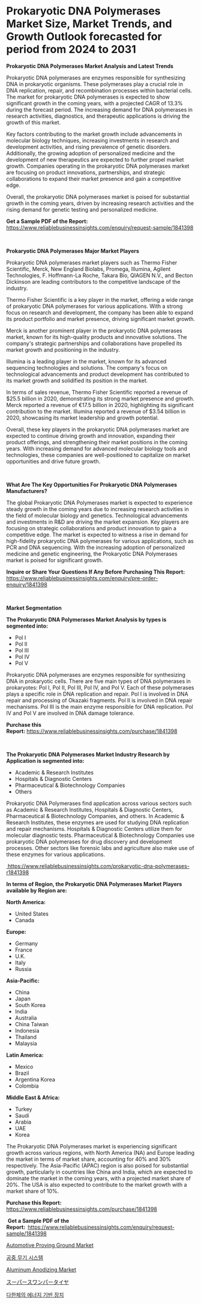 <p><h1>Prokaryotic DNA Polymerases Market Size, Market Trends, and Growth Outlook forecasted for period from 2024 to 2031</h1></p><p><strong>Prokaryotic DNA Polymerases Market Analysis and Latest Trends</strong></p>
<p><p>Prokaryotic DNA polymerases are enzymes responsible for synthesizing DNA in prokaryotic organisms. These polymerases play a crucial role in DNA replication, repair, and recombination processes within bacterial cells. The market for prokaryotic DNA polymerases is expected to show significant growth in the coming years, with a projected CAGR of 13.3% during the forecast period. The increasing demand for DNA polymerases in research activities, diagnostics, and therapeutic applications is driving the growth of this market.</p><p>Key factors contributing to the market growth include advancements in molecular biology techniques, increasing investments in research and development activities, and rising prevalence of genetic disorders. Additionally, the growing adoption of personalized medicine and the development of new therapeutics are expected to further propel market growth. Companies operating in the prokaryotic DNA polymerases market are focusing on product innovations, partnerships, and strategic collaborations to expand their market presence and gain a competitive edge.</p><p>Overall, the prokaryotic DNA polymerases market is poised for substantial growth in the coming years, driven by increasing research activities and the rising demand for genetic testing and personalized medicine.</p></p>
<p><strong>Get a Sample PDF of the Report:&nbsp;</strong> <a href="https://www.reliablebusinessinsights.com/enquiry/request-sample/1841398">https://www.reliablebusinessinsights.com/enquiry/request-sample/1841398</a></p>
<p>&nbsp;</p>
<p><strong>Prokaryotic DNA Polymerases Major Market Players</strong></p>
<p><p>Prokaryotic DNA polymerases market players such as Thermo Fisher Scientific, Merck, New England Biolabs, Promega, Illumina, Agilent Technologies, F. Hoffmann-La Roche, Takara Bio, QIAGEN N.V., and Becton Dickinson are leading contributors to the competitive landscape of the industry.</p><p>Thermo Fisher Scientific is a key player in the market, offering a wide range of prokaryotic DNA polymerases for various applications. With a strong focus on research and development, the company has been able to expand its product portfolio and market presence, driving significant market growth.</p><p>Merck is another prominent player in the prokaryotic DNA polymerases market, known for its high-quality products and innovative solutions. The company's strategic partnerships and collaborations have propelled its market growth and positioning in the industry.</p><p>Illumina is a leading player in the market, known for its advanced sequencing technologies and solutions. The company's focus on technological advancements and product development has contributed to its market growth and solidified its position in the market.</p><p>In terms of sales revenue, Thermo Fisher Scientific reported a revenue of $25.5 billion in 2020, demonstrating its strong market presence and growth. Merck reported a revenue of €17.5 billion in 2020, highlighting its significant contribution to the market. Illumina reported a revenue of $3.54 billion in 2020, showcasing its market leadership and growth potential.</p><p>Overall, these key players in the prokaryotic DNA polymerases market are expected to continue driving growth and innovation, expanding their product offerings, and strengthening their market positions in the coming years. With increasing demand for advanced molecular biology tools and technologies, these companies are well-positioned to capitalize on market opportunities and drive future growth.</p></p>
<p>&nbsp;</p>
<p><strong>What Are The Key Opportunities For Prokaryotic DNA Polymerases Manufacturers?</strong></p>
<p><p>The global Prokaryotic DNA Polymerases market is expected to experience steady growth in the coming years due to increasing research activities in the field of molecular biology and genetics. Technological advancements and investments in R&D are driving the market expansion. Key players are focusing on strategic collaborations and product innovation to gain a competitive edge. The market is expected to witness a rise in demand for high-fidelity prokaryotic DNA polymerases for various applications, such as PCR and DNA sequencing. With the increasing adoption of personalized medicine and genetic engineering, the Prokaryotic DNA Polymerases market is poised for significant growth.</p></p>
<p><strong>Inquire or Share Your Questions If Any Before Purchasing This Report:</strong> <a href="https://www.reliablebusinessinsights.com/enquiry/pre-order-enquiry/1841398">https://www.reliablebusinessinsights.com/enquiry/pre-order-enquiry/1841398</a></p>
<p>&nbsp;</p>
<p><strong>Market Segmentation</strong></p>
<p><strong>The Prokaryotic DNA Polymerases Market Analysis by types is segmented into:</strong></p>
<p><ul><li>Pol I</li><li>Pol II</li><li>Pol III</li><li>Pol IV</li><li>Pol V</li></ul></p>
<p><p>Prokaryotic DNA polymerases are enzymes responsible for synthesizing DNA in prokaryotic cells. There are five main types of DNA polymerases in prokaryotes: Pol I, Pol II, Pol III, Pol IV, and Pol V. Each of these polymerases plays a specific role in DNA replication and repair. Pol I is involved in DNA repair and processing of Okazaki fragments. Pol II is involved in DNA repair mechanisms. Pol III is the main enzyme responsible for DNA replication. Pol IV and Pol V are involved in DNA damage tolerance.</p></p>
<p><strong>Purchase this Report:&nbsp;</strong><a href="https://www.reliablebusinessinsights.com/purchase/1841398">https://www.reliablebusinessinsights.com/purchase/1841398</a></p>
<p>&nbsp;</p>
<p><strong>The Prokaryotic DNA Polymerases Market Industry Research by Application is segmented into:</strong></p>
<p><ul><li>Academic & Research Institutes</li><li>Hospitals & Diagnostic Centers</li><li>Pharmaceutical & Biotechnology Companies</li><li>Others</li></ul></p>
<p><p>Prokaryotic DNA Polymerases find application across various sectors such as Academic & Research Institutes, Hospitals & Diagnostic Centers, Pharmaceutical & Biotechnology Companies, and others. In Academic & Research Institutes, these enzymes are used for studying DNA replication and repair mechanisms. Hospitals & Diagnostic Centers utilize them for molecular diagnostic tests. Pharmaceutical & Biotechnology Companies use prokaryotic DNA polymerases for drug discovery and development processes. Other sectors like forensic labs and agriculture also make use of these enzymes for various applications.</p></p>
<p><a href="https://www.reliablebusinessinsights.com/prokaryotic-dna-polymerases-r1841398">&nbsp;https://www.reliablebusinessinsights.com/prokaryotic-dna-polymerases-r1841398</a></p>
<p><strong>In terms of Region, the Prokaryotic DNA Polymerases Market Players available by Region are:</strong></p>
<p>
    <p> <strong> North America: </strong>
        <ul>
            <li>United States</li>
            <li>Canada</li>
        </ul>
        </p> 
    <p> <strong> Europe: </strong>
        <ul>
            <li>Germany</li>
            <li>France</li>
            <li>U.K.</li>
            <li>Italy</li>
            <li>Russia</li>
        </ul>
        </p> 
    <p> <strong> Asia-Pacific: </strong>
        <ul>
            <li>China</li>
            <li>Japan</li>
            <li>South Korea</li>
            <li>India</li>
            <li>Australia</li>
            <li>China Taiwan</li>
            <li>Indonesia</li>
            <li>Thailand</li>
            <li>Malaysia</li>
        </ul>
        </p> 
    <p> <strong> Latin America: </strong>
        <ul>
            <li>Mexico</li>
            <li>Brazil</li>
            <li>Argentina Korea</li>
            <li>Colombia</li>
        </ul>
        </p> 
    <p> <strong> Middle East & Africa: </strong>
        <ul>
            <li>Turkey</li>
            <li>Saudi</li>
            <li>Arabia</li>
            <li>UAE</li>
            <li>Korea</li>
        </ul>
    </p>
    </p>
<p><p>The Prokaryotic DNA Polymerases market is experiencing significant growth across various regions, with North America (NA) and Europe leading the market in terms of market share, accounting for 40% and 30% respectively. The Asia-Pacific (APAC) region is also poised for substantial growth, particularly in countries like China and India, which are expected to dominate the market in the coming years, with a projected market share of 20%. The USA is also expected to contribute to the market growth with a market share of 10%.</p></p>
<p><strong>Purchase this Report: </strong><a href="https://www.reliablebusinessinsights.com/purchase/1841398">https://www.reliablebusinessinsights.com/purchase/1841398</a></p>
<p>&nbsp;<strong>Get a Sample PDF of the Report:&nbsp;&nbsp;</strong><a href="https://www.reliablebusinessinsights.com/enquiry/request-sample/1841398">https://www.reliablebusinessinsights.com/enquiry/request-sample/1841398</a></p>
<p><strong></strong></p>
<p><p><a href="https://github.com/nafiafirdania/Market-Research-Report-List-1/blob/main/automotive-proving-ground-market.md">Automotive Proving Ground Market</a></p><p><a href="https://medium.com/@deborahward03/%EA%B3%B5%EC%A4%91-%EB%AC%B4%EA%B8%B0-%EC%8B%9C%EC%8A%A4%ED%85%9C-%EC%8B%9C%EC%9E%A5-%EB%B6%84%EC%84%9D-%EC%97%B0%ED%8F%89%EA%B7%A0-%EC%84%B1%EC%9E%A5%EB%A5%A0-%EC%8B%9C%EC%9E%A5-%EC%84%B8%EB%B6%84%ED%99%94-%EB%B0%8F-%EA%B8%80%EB%A1%9C%EB%B2%8C-%EC%82%B0%EC%97%85-%EA%B0%9C%EC%9A%94-0357ce69487b">공중 무기 시스템</a></p><p><a href="https://github.com/faisalayoob601/Market-Research-Report-List-1/blob/main/aluminum-anodizing-market.md">Aluminum Anodizing Market</a></p><p><a href="https://medium.com/@quinceyl40zz/%E3%82%B9%E3%83%BC%E3%83%91%E3%83%BC%E3%82%B9%E3%83%AF%E3%83%B3%E3%83%91%E3%83%BC%E3%82%BF%E3%82%A4%E3%83%A4%E5%B8%82%E5%A0%B4%E3%81%AF-2031%E5%B9%B4%E3%81%BE%E3%81%A7%E3%81%AE%E5%B8%82%E5%A0%B4%E3%82%B7%E3%82%A7%E3%82%A2-%E3%82%B5%E3%82%A4%E3%82%BA-%E4%BA%88%E6%B8%AC%E3%81%AB%E7%84%A6%E7%82%B9%E3%82%92%E5%BD%93%E3%81%A6%E3%81%A6%E3%81%84%E3%81%BE%E3%81%99-f056498e51a2">スーパースワンパータイヤ</a></p><p><a href="https://github.com/ZacharyScthmitt4465/Market-Research-Report-List-2/blob/main/6709455129819.md">다한체의 에너지 기반 장치</a></p></p>
